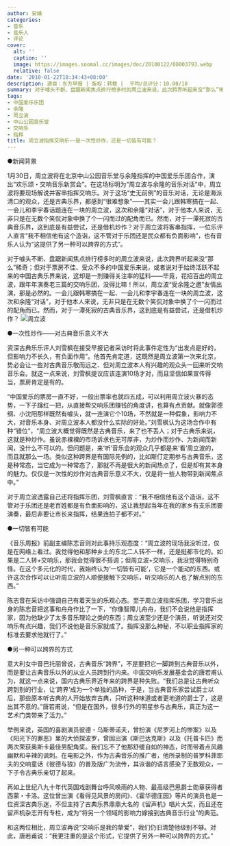 ```yaml
---
author: 安婧
categories:
- 音乐
- 音乐人
- 评论
cover:
  alt: ''
  caption: ''
  image: https://images.soomal.cc/images/doc/20100122/00003793.webp
  relative: false
date: '2010-01-22T10:34:43+08:00'
description: 源自：东方早报 | 版权：转载 |  平均/总评分：10.00/10
summary: 对于噱头不断、盘踞新闻焦点排行榜多时的周立波来说，此次跨界听起来没“那么”稀奇；但对于票房不佳、受众不多的中国爱乐来说，或者说对于始终活跃不起来的中国古典乐界来说，这却是一剂赚得关注率的猛料――毕竟，花招百出的周立波，跟年年演奏老三篇的交响乐团，没得比嘛！所以，周立波“受余隆之邀”友情出演，那是必然的……
tags:
- 中国爱乐乐团
- 余隆
- 周立波
- 中山公园音乐堂
- 交响乐
- 指挥
title: 周立波指挥交响乐――是一次性炒作，还是一切皆有可能？
---
```


●新闻背景



1月30日，周立波将在北京中山公园音乐堂与余隆指挥的中国爱乐乐团合作，演出“欢乐颂・交响音乐新赏会”。在这场标明为“周立波与余隆的音乐对话”中，周立波将要现场解说并客串指挥交响乐。对于这场“史无前例”的音乐对话，无论是海派清口的观众，还是古典乐界，都感到“很难想象”――其实一会儿跟韩寒搞在一起、一会儿和李宇春话题连在一块的周立波，这次和余隆“对话”，对于他本人来说，无非只是在无数个笑侃对象中换了个一闪而过的配角而已。然而，对于一潭死寂的古典音乐界，这到底是有益尝试，还是借机炒作？对于周立波将客串指挥，一位乐评人直言“我不相信他有这个造诣，这不管对于乐团还是民众都有负面影响”，也有音乐人认为“这提供了另一种可以跨界的方式”。 

对于噱头不断、盘踞新闻焦点排行榜多时的周立波来说，此次跨界听起来没“那么”稀奇；但对于票房不佳、受众不多的中国爱乐来说，或者说对于始终活跃不起来的中国古典乐界来说，这却是一剂赚得关注率的猛料――毕竟，花招百出的周立波，跟年年演奏老三篇的交响乐团，没得比嘛！所以，周立波“受余隆之邀”友情出演，那是必然的。一会儿跟韩寒搞在一起、一会儿和李宇春连在一块的周立波，这次和余隆“对话”，对于他本人来说，无非只是在无数个笑侃对象中换了个一闪而过的配角而已。然而，对于一潭死寂的古典音乐界，这到底是有益尝试，还是借机炒作？
![周立波](https://images.soomal.cc/images/doc/20100122/00003793.webp)





●一次性炒作――对古典音乐意义不大

资深古典乐乐评人刘雪枫在接受早报记者采访时将此事件定性为“出发点是好的，但影响力不长久，有负面作用”。他首先肯定道，这既然是周立波第一次来北京，势必会让一些对古典音乐敬而远之、但对周立波本人有兴趣的观众头一回来听交响音乐会。就这一点来说，刘雪枫提议应该连演10场才对，而且坚信如果宣传得当，票房肯定是有的。

“中国爱乐的票房一直不好，一般出票率也就四五成，可以利用周立波火暴的态势，一下子蹿红一把，从直接帮交响乐团赚钱的角度讲，也算有点贡献。就像郭德纲、小沈阳那样既然有噱头，就一连演它个10场，不然就是一种假象，影响力不大，对音乐本身、对周立波本人都没什么实际的好处。”刘雪枫认为这场合作中有种“错位”，“周立波大概觉得既然是古典音乐，来了也不丢人；对于古典乐来说，这就是种炒作。虽说赤裸裸的市场诉求也无可厚非，为炒作而炒作、为新闻而新闻，没什么不可以的。但问题是，来‘听’音乐会的观众几乎都是来‘看’周立波的，而且就那么一场。类似这种跨界是有国际先例的，比如斯仃定期参与古典音乐，这是种常态，当它成为一种常态了，那就不再是很大的新闻热点了，但是却有其本身的魅力。仅仅是一次性的炒作对古典音乐意义不大，仅是将一些人物带到新闻焦点中。”

对于周立波透露自己还将指挥乐团，刘雪枫直言：“我不相信他有这个造诣，这不管对于乐团还是老百姓都是有负面影响的，这让我想起当年在我的家乡有支乐团要演奏，最后非要让市长来指挥，结果连拍子都不对。”

●一切皆有可能

《音乐周报》前副主编陈志音则对此事持乐观态度：“周立波的现场我没听过，仅是在网络上看过。我觉得他和那种乡土的东北二人转不一样，还是挺都市化的。如果是二人转+交响乐，那我会觉得很不搭调；但周立波+交响乐，我没觉得特别奇怪。在这个多元化的时代，我始终认为‘一切皆有可能’，它是一个能动的东西。或许这次合作可以让听周立波的人顺便接触下交响乐，听交响乐的人也了解点别的东西。”

陈志音在采访中强调自己有着天生的乐观心态。至于周立波指挥乐团，学习音乐出身的陈志音把这事和舟舟作比了一下，“你像智障儿舟舟，我们不会说他是指挥家，因为他缺少了太多音乐理论之类的东西；周立波至少还是个演员，听说还对交响乐有点兴趣，我们不说他是音乐家就成了。指挥没那么神秘，不以职业指挥家的标准去要求他就行了。”

●另一种可以跨界的方式

意大利女中音巴托丽曾说，古典音乐“跨界”，不是要把它一脚跨到古典音乐以外，而是要让古典音乐以外的从业人员跨到行内来。中国交响乐发展基金会的唐若甫认为，就这一点来说，国内古典乐界近年来的跨界是种失败。“我们总是让古典听众跨到别的行业，让‘跨界’成为一个单独的品种，于是，当古典音乐家尝试爵士以后，那些原本听古典的人开始放弃古典，只听这种味道或者更地道的爵士了，这是出其不意的。”唐若甫说，“但是在国外，很多行外的明星参与古典乐，真正为这一艺术门类带来了活力。”

举例来说，英国的喜剧演员彼德・乌斯蒂诺夫，曾扮演《尼罗河上的惨案》以及《阳光下的罪恶》里的大侦探波罗，曾因出演《斯巴达克斯》以及《托普卡匹》而两次荣获奥斯卡最佳男配角奖。我们忘不了他那舒缓自如的神态，时而带着点风趣幽默和辛辣的讽刺。在电影之外，作为古典音乐的推广者，他所录制的普罗科菲耶夫的交响童话《彼德与狼》的普及版广为流传，其诙谐的语言感染了无数观众，一下子令古典乐亲切了起来。

再如上世纪八九十年代英国戏剧舞台呼风唤雨的人物、最高级巴思爵士勋章获得者西蒙・卡洛。这位曾出演《看得见风景的房间》、《霍华德庄园》等片的演员也是一位资深古典乐迷，不但主持了古典乐界鼎鼎大名的《留声机》唱片大奖，而且还在留声机杂志开有专栏，成为“将另一个领域的影响力嫁接到古典音乐行业”的典范。 

和这两位相比，周立波再说“交响乐是我的挚爱”，我们仍旧清楚他级别不够。对此，唐若甫说：“我更注重的是这个形式，它提供了另外一种可以跨界的方式。”